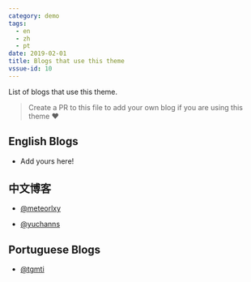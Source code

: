 ```yaml
---
category: demo
tags:
  - en
  - zh
  - pt
date: 2019-02-01
title: Blogs that use this theme
vssue-id: 10
---
```


List of blogs that use this theme.

<!-- more -->

> Create a PR to this file to add your own blog if you are using this theme :heart:

## English Blogs

- Add yours here!

## 中文博客

- [@meteorlxy](https://www.meteorlxy.cn)

- [@yuchanns](https://www.yuchanns.xyz)

## Portuguese Blogs

- [@tgmti](https://tgmti.github.io/advpl/)
